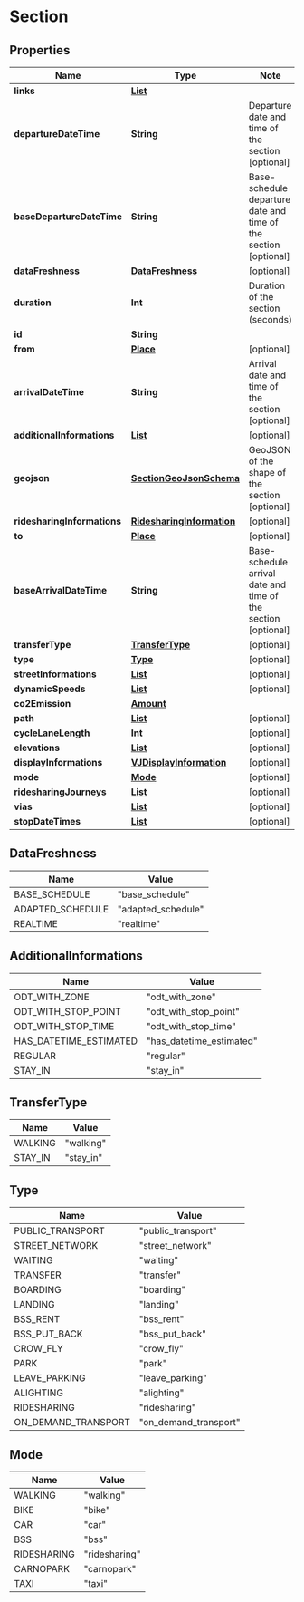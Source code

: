 # Section

## Properties

Name | Type | Note
---- | ---- | ----
**links** | [**List<LinkSchema>**](LinkSchema.md) | 
**departureDateTime** | **String** | Departure date and time of the section [optional] 
**baseDepartureDateTime** | **String** | Base-schedule departure date and time of the section [optional] 
**dataFreshness** | [**DataFreshness**](#DataFreshness) | [optional] 
**duration** | **Int** | Duration of the section (seconds) 
**id** | **String** | 
**from** | [**Place**](Place.md) | [optional] 
**arrivalDateTime** | **String** | Arrival date and time of the section [optional] 
**additionalInformations** | [**List<AdditionalInformations>**](#AdditionalInformations) | [optional] 
**geojson** | [**SectionGeoJsonSchema**](SectionGeoJsonSchema.md) | GeoJSON of the shape of the section [optional] 
**ridesharingInformations** | [**RidesharingInformation**](RidesharingInformation.md) | [optional] 
**to** | [**Place**](Place.md) | [optional] 
**baseArrivalDateTime** | **String** | Base-schedule arrival date and time of the section [optional] 
**transferType** | [**TransferType**](#TransferType) | [optional] 
**type** | [**Type**](#Type) | [optional] 
**streetInformations** | [**List<StreetInformation>**](StreetInformation.md) | [optional] 
**dynamicSpeeds** | [**List<DynamicSpeed>**](DynamicSpeed.md) | [optional] 
**co2Emission** | [**Amount**](Amount.md) | 
**path** | [**List<Path>**](Path.md) | [optional] 
**cycleLaneLength** | **Int** | [optional] 
**elevations** | [**List<Elevation>**](Elevation.md) | [optional] 
**displayInformations** | [**VJDisplayInformation**](VJDisplayInformation.md) | [optional] 
**mode** | [**Mode**](#Mode) | [optional] 
**ridesharingJourneys** | [**List<Journey>**](Journey.md) | [optional] 
**vias** | [**List<PathWay>**](PathWay.md) | [optional] 
**stopDateTimes** | [**List<StopDateTime>**](StopDateTime.md) | [optional] 

## DataFreshness

Name | Value
---- | -----
BASE_SCHEDULE | "base_schedule"
ADAPTED_SCHEDULE | "adapted_schedule"
REALTIME | "realtime"

## AdditionalInformations

Name | Value
---- | -----
ODT_WITH_ZONE | "odt_with_zone"
ODT_WITH_STOP_POINT | "odt_with_stop_point"
ODT_WITH_STOP_TIME | "odt_with_stop_time"
HAS_DATETIME_ESTIMATED | "has_datetime_estimated"
REGULAR | "regular"
STAY_IN | "stay_in"

## TransferType

Name | Value
---- | -----
WALKING | "walking"
STAY_IN | "stay_in"

## Type

Name | Value
---- | -----
PUBLIC_TRANSPORT | "public_transport"
STREET_NETWORK | "street_network"
WAITING | "waiting"
TRANSFER | "transfer"
BOARDING | "boarding"
LANDING | "landing"
BSS_RENT | "bss_rent"
BSS_PUT_BACK | "bss_put_back"
CROW_FLY | "crow_fly"
PARK | "park"
LEAVE_PARKING | "leave_parking"
ALIGHTING | "alighting"
RIDESHARING | "ridesharing"
ON_DEMAND_TRANSPORT | "on_demand_transport"

## Mode

Name | Value
---- | -----
WALKING | "walking"
BIKE | "bike"
CAR | "car"
BSS | "bss"
RIDESHARING | "ridesharing"
CARNOPARK | "carnopark"
TAXI | "taxi"

